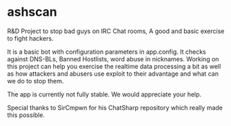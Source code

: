 # ashscan
R&amp;D Project to stop bad guys on IRC Chat rooms, A good and basic exercise to fight hackers.

It is a basic bot with configuration parameters in app.config. It checks against DNS-BLs, Banned Hostlists, word abuse in nicknames. Working on this project can help you exercise the realtime data processing a bit as well as how attackers and abusers use exploit to their advantage and what can we do to stop them.

The app is currently not fully stable. We would appreciate your help.

Special thanks to SirCmpwn for his ChatSharp repository which really made this possible.
